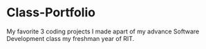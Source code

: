 # Class-Portfolio
My favorite 3 coding projects I made apart of my advance Software Development class my freshman year of RIT.
